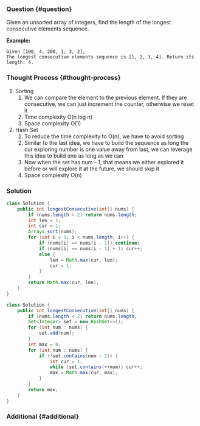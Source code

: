 ### Question {#question}

Given an unsorted array of integers, find the length of the longest consecutive elements sequence.

**Example:**

```
Given [100, 4, 200, 1, 3, 2],
The longest consecutive elements sequence is [1, 2, 3, 4]. Return its length: 4.
```

### Thought Process {#thought-process}

1. Sorting
   1. We can compare the element to the previous element. If they are consecutive, we can just increment the counter, otherwise we reset it
   2. Time complexity O\(n log n\)
   3. Space complexity O\(1\)
2. Hash Set
   1. To reduce the time complexity to O\(n\), we have to avoid sorting
   2. Similar to the last idea, we have to build the sequence as long the cur exploring number is one value away from last, we can leverage this idea to build one as long as we can
   3. Now when the set has num - 1, that means we either explored it before or will explore it at the future, we should skip it
   4. Space complexity O\(n\)

### Solution

```java
class Solution {
    public int longestConsecutive(int[] nums) {
        if (nums.length < 2) return nums.length;
        int len = 1;
        int cur = 1;
        Arrays.sort(nums);
        for (int i = 1; i < nums.length; i++) {
            if (nums[i] == nums[i - 1]) continue;
            if (nums[i] == nums[i - 1] + 1) cur++;
            else {
                len = Math.max(cur, len);
                cur = 1;
            }
        }
        return Math.max(cur, len);
    }
}
```

```java
class Solution {
    public int longestConsecutive(int[] nums) {
        if (nums.length < 2) return nums.length;
        Set<Integer> set = new HashSet<>();
        for (int num : nums) {
            set.add(num);
        }
        int max = 0;
        for (int num : nums) {
            if (!set.contains(num - 1)) {
                int cur = 1;
                while (set.contains(++num)) cur++;
                max = Math.max(cur, max);
            }
        }
        return max;
    }
}
```

### Additional {#additional}



